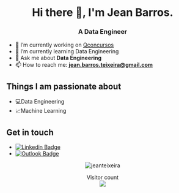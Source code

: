 <h1 align="center">Hi there 👋, I'm Jean Barros.</h1>
<h3 align="center">A Data Engineer</h3>



- 🔭 I’m currently working on [Qconcursos](https://www.qconcursos.com/)
- 🌱 I’m currently learning Data Engineering
- 💬 Ask me about **Data Engineering**
- 📫 How to reach me: **jean.barros.teixeira@gmail.com**

## Things I am passionate about

- 💻Data Engineering
- 📈Machine Learning

## Get in touch

-  [![Linkedin Badge](https://img.shields.io/badge/LinkedIn--000?style=social&logo=Linkedin&logoColor=0077B5&link=https://www.linkedin.com/in/jean-barros-teixeira/)](https://www.linkedin.com/in/jean-barros-teixeira/) 
 - [![Outlook Badge](https://img.shields.io/badge/email--000?style=social&logo=microsoft-outlook&logoColor=0078d4&link=mailto:jean.barros.teixeira@gmail.com)](mailto:jean.barros.teixeira@gmail.com)


<p align="center">
  <img src="https://github-readme-stats.vercel.app/api?username=jeanteixeira&show_icons=true" alt="jeanteixeira" />
</p>


<p align="center"> 
  Visitor count<br>
  <img src="https://profile-counter.glitch.me/jeanteixeira/count.svg" />
</p>

<!--
**jeanteixeira/jeanteixeira** is a ✨ _special_ ✨ repository because its `README.md` (this file) appears on your GitHub profile.

Here are some ideas to get you started:

- 🔭 I’m currently working on ...
- 🌱 I’m currently learning ...
- 👯 I’m looking to collaborate on ...
- 🤔 I’m looking for help with ...
- 💬 Ask me about ...
- 📫 How to reach me: ...
- 😄 Pronouns: ...
- ⚡ Fun fact: ...
-->
